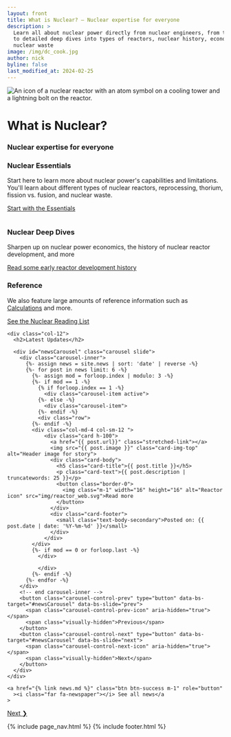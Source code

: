 ```yaml
---
layout: front
title: What is Nuclear? – Nuclear expertise for everyone
description: >
  Learn all about nuclear power directly from nuclear engineers, from the basics
  to detailed deep dives into types of reactors, nuclear history, economics, and
  nuclear waste
image: /img/dc_cook.jpg
author: nick
byline: false
last_modified_at: 2024-02-25
---
```


<div class="position-relative overflow-hidden p-3 p-md-5 m-md-3 text-center bg-body-tertiary">
  <div class="col-md-6 p-lg-3 mx-auto my-3">
    <img
      src="/img/reactor_web.svg"
      class="img-fluid w-50"
      alt="
        An icon of
        a nuclear reactor with an atom symbol on a cooling tower and a lightning bolt on the
        reactor.
      "
      {% imagesize img/reactor_web.svg:props %}
    >
    <h1 class="display-3 fw-bold">What is Nuclear?</h1>
    <h3 class="fw-normal text-muted mb-3">Nuclear expertise for everyone</h3>
  </div>
</div>

<div class="container">
  <main>
    <div class="container px-4 py-3">
      <div class="row g-4 py-3 row-cols-1 row-cols-lg-3">
        <div class="feature col">
            <a href="{% link essentials.md %}" class="stretched-link"></a>
            <div class="feature-icon d-inline-flex align-items-center justify-content-center fs-2 mb-3">
              <i class="fas fa-user-graduate"></i>
            </div>
            <h3 class="fs-2 text-body-emphasis">Nuclear Essentials</h3>
            <p>
              Start here to learn more about nuclear power's capabilities and limitations. You'll learn about different
              types of nuclear reactors, reprocessing, thorium, fission vs. fusion, and nuclear waste.
            </p>
            <a href="{% link essentials.md %}" class="icon-link"> Start with the Essentials </a>
        </div>
        <div class="feature col">
          <div class="feature-icon d-inline-flex align-items-center justify-content-center fs-2 mb-3">
            <i class="fas fa-book-open"></i>
            <svg class="bi" width="1em" height="1em">
              <use xlink:href="#people-circle"/>
            </svg>
          </div>
          <h3 class="fs-2 text-body-emphasis">Nuclear Deep Dives</h3>
          <p>Sharpen up on nuclear power economics, the history of nuclear reactor development, and more</p>
          <a href="{% link reactor-history.md %}" class="icon-link"> Read some early reactor development history </a>
        </div>
        <div class="feature col">
          <div class="feature-icon d-inline-flex align-items-center justify-content-center fs-2 mb-3">
            <i class="far fa-folder-open"></i>
          </div>
          <h3 class="fs-2 text-body-emphasis">Reference</h3>
          <p>
            We also feature large amounts of reference information such as
            <a href="{% link calcs.md %}">Calculations</a> and more.
          </p>
          <a href="{% link nuclear-reading-list.md %}" class="icon-link"> See the Nuclear Reading List </a>
        </div>
      </div>
    </div>

    <div class="col-12">
      <h2>Latest Updates</h2>

      <div id="newsCarousel" class="carousel slide">
        <div class="carousel-inner">
          {%- assign news = site.news | sort: 'date' | reverse -%}
          {%- for post in news limit: 6 -%}
            {%- assign mod = forloop.index | modulo: 3 -%}
            {%- if mod == 1 -%}
              {% if forloop.index == 1 -%}
                <div class="carousel-item active">
              {%- else -%}
                <div class="carousel-item">
              {%- endif -%}
              <div class="row">
            {%- endif -%}
            <div class="col-md-4 col-sm-12 ">
                <div class="card h-100">
                  <a href="{{ post.url}}" class="stretched-link"></a>
                  <img src="{{ post.image }}" class="card-img-top" alt="Header image for story">
                  <div class="card-body">
                    <h5 class="card-title">{{ post.title }}</h5>
                    <p class="card-text">{{ post.description | truncatewords: 25 }}</p>
                    <button class="border-0">
                      <img class="m-1" width="16" height="16" alt="Reactor icon" src="img/reactor_web.svg">Read more
                    </button>
                  </div>
                  <div class="card-footer">
                    <small class="text-body-secondary">Posted on: {{ post.date | date: '%Y-%m-%d' }}</small>
                  </div>
                </div>
            </div>
            {%- if mod == 0 or forloop.last -%}
              </div>

              </div>
            {%- endif -%}
          {%- endfor -%}
        </div>
        <!-- end carousel-inner -->
        <button class="carousel-control-prev" type="button" data-bs-target="#newsCarousel" data-bs-slide="prev">
          <span class="carousel-control-prev-icon" aria-hidden="true"></span>
          <span class="visually-hidden">Previous</span>
        </button>
        <button class="carousel-control-next" type="button" data-bs-target="#newsCarousel" data-bs-slide="next">
          <span class="carousel-control-next-icon" aria-hidden="true"></span>
          <span class="visually-hidden">Next</span>
        </button>
      </div>
    </div>

    <a href="{% link news.md %}" class="btn btn-success m-1" role="button"
      ><i class="far fa-newspaper"></i> See all news</a
    >

  </main>

  <div class="row">
    <div class="col-md-12">
      <a href="{% link essentials.md %}" class="btn btn-success m-1" role="button">Next &#10095;</a>
    </div>
  </div>

{% include page_nav.html %}
{% include footer.html %}

</div>
<!-- end container -->
